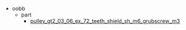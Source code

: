 * oobb
  * part
    * [pulley_gt2_03_06_ex_72_teeth_shield_sh_m6_grubscrew_m3](oobb/part/pulley_gt2_03_06_ex_72_teeth_shield_sh_m6_grubscrew_m3)
